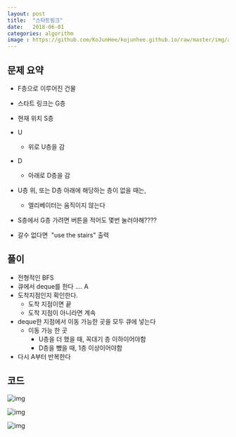 ```yaml
---
layout: post
title:  "스타트링크"
date:   2018-06-01
categories: algorithm
image : https://github.com/KoJunHee/kojunhee.github.io/raw/master/img/algorithm.png
---
```


## 문제 요약

- F층으로 이루어진 건물
- 스타트 링크는 G층
- 현재 위치 S층

- U 
  - 위로 U층을 감
- D
  - 아래로 D층을 감
- U층 위, 또는 D층 아래에 해당하는 층이 없을 때는, 
  - 엘리베이터는 움직이지 않는다

- S층에서 G층 가려면 버튼을 적어도 몇번 눌러야해????
- 갈수 없다면  "use the stairs" 출력

## 풀이

- 전형적인 BFS
- 큐에서 deque를 한다 .... A
- 도착지점인지 확인한다. 
  - 도착 지점이면 끝
  - 도착 지점이 아니라면 계속
- deque한 지점에서 이동 가능한 곳을 모두 큐에 넣는다
  - 이동 가능 한 곳
    - U층을 더 했을 때, 꼭대기 층 이하이어야함
    - D층을 뺐을 때, 1층 이상이어야함 
- 다시 A부터 반복한다

## 코드

![img](https://github.com/KoJunHee/kojunhee.github.io/raw/master/img/startLink01.png)

![img](https://github.com/KoJunHee/kojunhee.github.io/raw/master/img/startLink02.png)

![img](https://github.com/KoJunHee/kojunhee.github.io/raw/master/img/startLink03.png)











